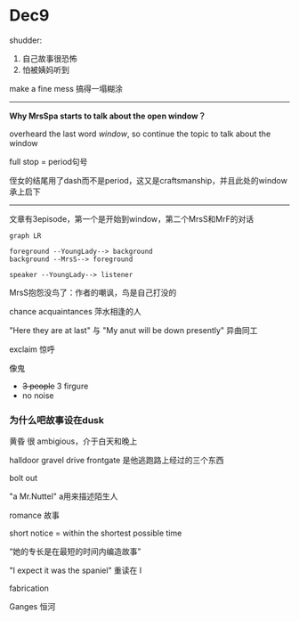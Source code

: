 # Dec9

shudder: 

1. 自己故事很恐怖
2. 怕被姨妈听到

make a fine mess 搞得一塌糊涂

---

**Why MrsSpa starts to talk about the open window？**

overheard the last word *window*, so continue the topic to talk about the window

full stop = period句号

侄女的结尾用了dash而不是period，这又是craftsmanship，并且此处的window承上启下

---

文章有3episode，第一个是开始到window，第二个MrsS和MrF的对话

```mermaid
graph LR

foreground --YoungLady--> background
background --MrsS--> foreground

speaker --YoungLady--> listener
```

MrsS抱怨没鸟了：作者的嘲讽，鸟是自己打没的

chance acquaintances 萍水相逢的人

"Here they are at last" 与 "My anut will be down presently" 异曲同工

exclaim 惊呼

像鬼

* ~~3 people~~ 3 firgure
* no noise

### 为什么吧故事设在dusk

黄昏 很 ambigious，介于白天和晚上

halldoor gravel drive frontgate 是他逃跑路上经过的三个东西

bolt out

"a Mr.Nuttel" a用来描述陌生人

romance 故事

short notice = within the shortest possible time

“她的专长是在最短的时间内编造故事”

"I expect it was the spaniel" 重读在 I

fabrication

Ganges 恒河